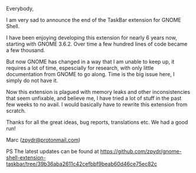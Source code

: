 Everybody,

I am very sad to announce the end of the TaskBar extension for GNOME Shell. 

I have been enjoying developing this extension for nearly 6 years now, starting with GNOME 3.6.2. Over time a few hundred lines of code became a few thousand.

But now GNOME has changed in a way that I am unable to keep up, it requires a lot of time, espescially for research, with only little documentation from GNOME to go along. Time is the big issue here, I simply do not have it.

Now this extension is plagued with memory leaks and other inconsistencies that seem unfixable, and believe me, I have tried a lot of stuff in the past few weeks to no avail. I would basically have to rewrite this extension from scratch.

Thanks for all the great ideas, bug reports, translations etc. We had a good run!


Marc (zpydr@protonmail.com)

PS The latest updates can be found at 
https://github.com/zpydr/gnome-shell-extension-taskbar/tree/39b36aba2611c42cefbbf9beab60d46ce75ec82c
